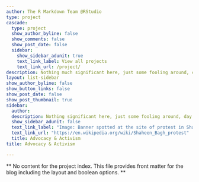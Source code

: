 ```yaml
---
author: The R Markdown Team @RStudio
type: project
cascade:
  type: project
  show_author_byline: false
  show_comments: false
  show_post_date: false
  sidebar:
    show_sidebar_adunit: true
    text_link_label: View all projects
    text_link_url: /project/
description: Nothing much significant here, just some fooling around, collective day-dreaming and some other naiveties.
layout: list-sidebar
show_author_byline: false
show_button_links: false
show_post_date: false
show_post_thumbnail: true
sidebar:
  author: 
  description: Nothing significant here, just some fooling around, day dreaming and some other naiveties 
  show_sidebar_adunit: false
  text_link_label: "Image: Banner spotted at the site of protest in Shaheen Bagh, December 2019. Photo Credit: Nishant"
  text_link_url: "https://en.wikipedia.org/wiki/Shaheen_Bagh_protest"
  title: Advocacy & Activism
title: Advocacy & Activism 

---
```


** No content for the project index. This file provides front matter for the blog including the layout and boolean options. **
